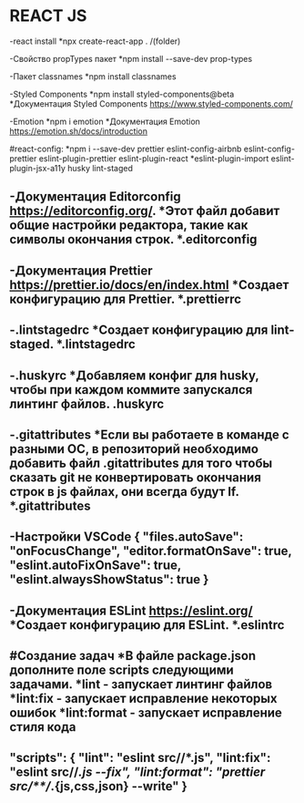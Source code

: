 # REACT JS
-react install
*npx create-react-app . /(folder)

-Свойство propTypes пакет
*npm install --save-dev prop-types

-Пакет classnames
*npm install classnames

-Styled Components
*npm install styled-components@beta
*Документация Styled Components https://www.styled-components.com/

-Emotion
*npm i emotion
*Документация Emotion https://emotion.sh/docs/introduction 

#react-config:
*npm i --save-dev prettier eslint-config-airbnb eslint-config-prettier eslint-plugin-prettier eslint-plugin-react *eslint-plugin-import eslint-plugin-jsx-a11y husky lint-staged

-Документация Editorconfig https://editorconfig.org/.
*Этот файл добавит общие настройки редактора, такие как символы окончания строк.
*.editorconfig
-----------------------


-Документация Prettier https://prettier.io/docs/en/index.html
*Создает конфигурацию для Prettier.
*.prettierrc
-----------------------

-.lintstagedrc
*Создает конфигурацию для lint-staged.
*.lintstagedrc
-----------------------

-.huskyrc
*Добавляем конфиг для husky, чтобы при каждом коммите запускался линтинг файлов.
.huskyrc
-----------------------

-.gitattributes
*Если вы работаете в команде с разными ОС, в репозиторий необходимо добавить файл .gitattributes для того чтобы сказать git не конвертировать окончания строк в js файлах, они всегда будут lf.
*.gitattributes
-----------------------

-Настройки VSCode
{
  "files.autoSave": "onFocusChange",
  "editor.formatOnSave": true,
  "eslint.autoFixOnSave": true,
  "eslint.alwaysShowStatus": true
}
-----------------------

-Документация ESLint https://eslint.org/
*Создает конфигурацию для ESLint.
*.eslintrc
-----------------------

#Создание задач
*В файле package.json дополните поле scripts следующими задачами.
*lint - запускает линтинг файлов
*lint:fix - запускает исправление некоторых ошибок
*lint:format - запускает исправление стиля кода
-----------------------
"scripts": {
  "lint": "eslint src/**/*.js",
  "lint:fix": "eslint src/**/*.js --fix",
  "lint:format": "prettier src/**/*.{js,css,json} --write"
  }
-----------------------